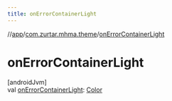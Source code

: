```yaml
---
title: onErrorContainerLight
---
```

//[app](../../index.html)/[com.zurtar.mhma.theme](index.html)/[onErrorContainerLight](on-error-container-light.html)



# onErrorContainerLight



[androidJvm]\
val [onErrorContainerLight](on-error-container-light.html): [Color](https://developer.android.com/reference/kotlin/androidx/compose/ui/graphics/Color.html)



